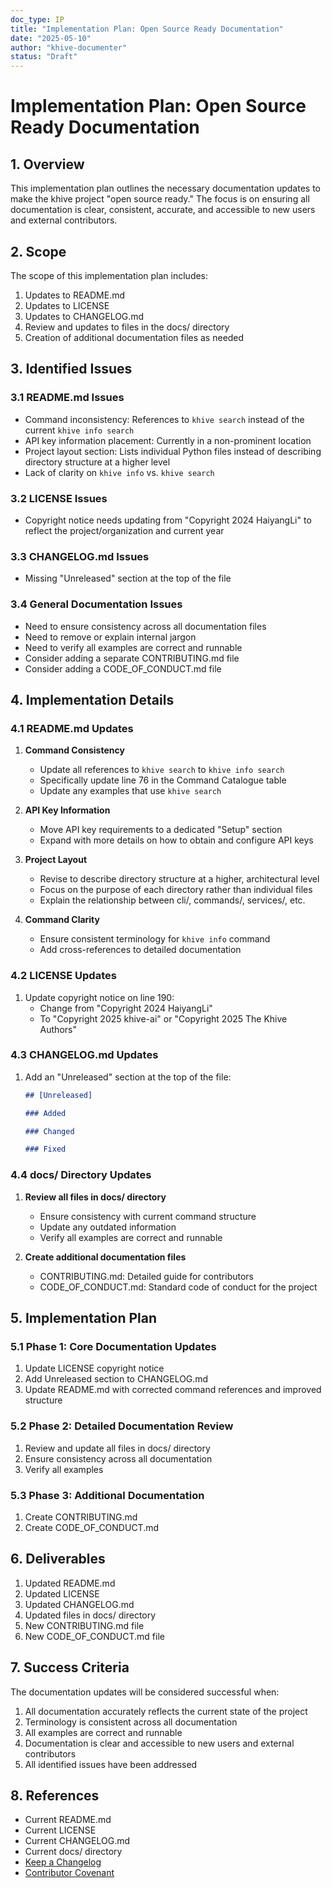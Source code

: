 ```yaml
---
doc_type: IP
title: "Implementation Plan: Open Source Ready Documentation"
date: "2025-05-10"
author: "khive-documenter"
status: "Draft"
---
```


# Implementation Plan: Open Source Ready Documentation

## 1. Overview

This implementation plan outlines the necessary documentation updates to make the khive project "open source ready." The focus is on ensuring all documentation is clear, consistent, accurate, and accessible to new users and external contributors.

## 2. Scope

The scope of this implementation plan includes:

1. Updates to README.md
2. Updates to LICENSE
3. Updates to CHANGELOG.md
4. Review and updates to files in the docs/ directory
5. Creation of additional documentation files as needed

## 3. Identified Issues

### 3.1 README.md Issues

- Command inconsistency: References to `khive search` instead of the current `khive info search`
- API key information placement: Currently in a non-prominent location
- Project layout section: Lists individual Python files instead of describing directory structure at a higher level
- Lack of clarity on `khive info` vs. `khive search`

### 3.2 LICENSE Issues

- Copyright notice needs updating from "Copyright 2024 HaiyangLi" to reflect the project/organization and current year

### 3.3 CHANGELOG.md Issues

- Missing "Unreleased" section at the top of the file

### 3.4 General Documentation Issues

- Need to ensure consistency across all documentation files
- Need to remove or explain internal jargon
- Need to verify all examples are correct and runnable
- Consider adding a separate CONTRIBUTING.md file
- Consider adding a CODE_OF_CONDUCT.md file

## 4. Implementation Details

### 4.1 README.md Updates

1. **Command Consistency**
   - Update all references to `khive search` to `khive info search`
   - Specifically update line 76 in the Command Catalogue table
   - Update any examples that use `khive search`

2. **API Key Information**
   - Move API key requirements to a dedicated "Setup" section
   - Expand with more details on how to obtain and configure API keys

3. **Project Layout**
   - Revise to describe directory structure at a higher, architectural level
   - Focus on the purpose of each directory rather than individual files
   - Explain the relationship between cli/, commands/, services/, etc.

4. **Command Clarity**
   - Ensure consistent terminology for `khive info` command
   - Add cross-references to detailed documentation

### 4.2 LICENSE Updates

1. Update copyright notice on line 190:
   - Change from "Copyright 2024 HaiyangLi"
   - To "Copyright 2025 khive-ai" or "Copyright 2025 The Khive Authors"

### 4.3 CHANGELOG.md Updates

1. Add an "Unreleased" section at the top of the file:
   ```markdown
   ## [Unreleased]

   ### Added

   ### Changed

   ### Fixed
   ```

### 4.4 docs/ Directory Updates

1. **Review all files in docs/ directory**
   - Ensure consistency with current command structure
   - Update any outdated information
   - Verify all examples are correct and runnable

2. **Create additional documentation files**
   - CONTRIBUTING.md: Detailed guide for contributors
   - CODE_OF_CONDUCT.md: Standard code of conduct for the project

## 5. Implementation Plan

### 5.1 Phase 1: Core Documentation Updates

1. Update LICENSE copyright notice
2. Add Unreleased section to CHANGELOG.md
3. Update README.md with corrected command references and improved structure

### 5.2 Phase 2: Detailed Documentation Review

1. Review and update all files in docs/ directory
2. Ensure consistency across all documentation
3. Verify all examples

### 5.3 Phase 3: Additional Documentation

1. Create CONTRIBUTING.md
2. Create CODE_OF_CONDUCT.md

## 6. Deliverables

1. Updated README.md
2. Updated LICENSE
3. Updated CHANGELOG.md
4. Updated files in docs/ directory
5. New CONTRIBUTING.md file
6. New CODE_OF_CONDUCT.md file

## 7. Success Criteria

The documentation updates will be considered successful when:

1. All documentation accurately reflects the current state of the project
2. Terminology is consistent across all documentation
3. All examples are correct and runnable
4. Documentation is clear and accessible to new users and external contributors
5. All identified issues have been addressed

## 8. References

- Current README.md
- Current LICENSE
- Current CHANGELOG.md
- Current docs/ directory
- [Keep a Changelog](https://keepachangelog.com/en/1.0.0/)
- [Contributor Covenant](https://www.contributor-covenant.org/)